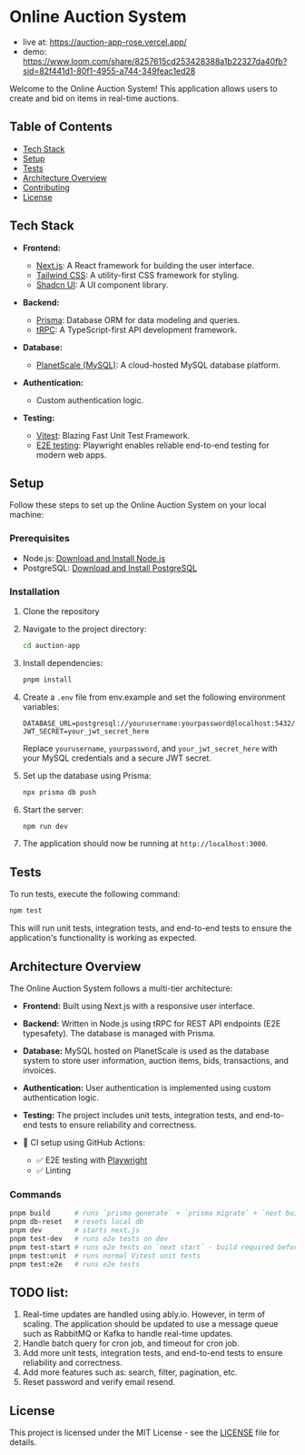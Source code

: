 # Online Auction System

- live at: https://auction-app-rose.vercel.app/
- demo: https://www.loom.com/share/8257615cd253428388a1b22327da40fb?sid=82f441d1-80f1-4955-a744-349feac1ed28

Welcome to the Online Auction System! This application allows users to create and bid on items in real-time auctions.

## Table of Contents

- [Tech Stack](#tech-stack)
- [Setup](#setup)
- [Tests](#tests)
- [Architecture Overview](#architecture-overview)
- [Contributing](#contributing)
- [License](#license)

## Tech Stack

- **Frontend:**

  - [Next.js](https://nextjs.org/): A React framework for building the user interface.
  - [Tailwind CSS](https://tailwindcss.com/): A utility-first CSS framework for styling.
  - [Shadcn UI](https://ui.shadcn.com/docs): A UI component library.

- **Backend:**

  - [Prisma](https://prisma.io/): Database ORM for data modeling and queries.
  - [tRPC](https://trpc.io/): A TypeScript-first API development framework.

- **Database:**

  - [PlanetScale (MySQL)](https://planetscale.com/): A cloud-hosted MySQL database platform.

- **Authentication:**

  - Custom authentication logic.

- **Testing:**
  - [Vitest](https://vitest.dev/): Blazing Fast Unit Test Framework.
  - [E2E testing](https://playwright.dev/): Playwright enables reliable end-to-end testing for modern web apps.

## Setup

Follow these steps to set up the Online Auction System on your local machine:

### Prerequisites

- Node.js: [Download and Install Node.js](https://nodejs.org/)
- PostgreSQL: [Download and Install PostgreSQL](https://www.postgresql.org/)

### Installation

1. Clone the repository

2. Navigate to the project directory:

   ```bash
   cd auction-app
   ```

3. Install dependencies:

   ```bash
   pnpm install
   ```

4. Create a `.env` file from env.example and set the following environment variables:

   ```env
   DATABASE_URL=postgresql://yourusername:yourpassword@localhost:5432/online_auction
   JWT_SECRET=your_jwt_secret_here
   ```

   Replace `yourusername`, `yourpassword`, and `your_jwt_secret_here` with your MySQL credentials and a secure JWT secret.

5. Set up the database using Prisma:

   ```bash
   npx prisma db push
   ```

6. Start the server:

   ```bash
   npm run dev
   ```

7. The application should now be running at `http://localhost:3000`.

## Tests

To run tests, execute the following command:

```bash
npm test
```

This will run unit tests, integration tests, and end-to-end tests to ensure the application's functionality is working as expected.

## Architecture Overview

The Online Auction System follows a multi-tier architecture:

- **Frontend:** Built using Next.js with a responsive user interface.

- **Backend:** Written in Node.js using tRPC for REST API endpoints (E2E typesafety). The database is managed with Prisma.

- **Database:** MySQL hosted on PlanetScale is used as the database system to store user information, auction items, bids, transactions, and invoices.

- **Authentication:** User authentication is implemented using custom authentication logic.

- **Testing:** The project includes unit tests, integration tests, and end-to-end tests to ensure reliability and correctness.

- 💚 CI setup using GitHub Actions:
  - ✅ E2E testing with [Playwright](https://playwright.dev/)
  - ✅ Linting

### Commands

```bash
pnpm build      # runs `prisma generate` + `prisma migrate` + `next build`
pnpm db-reset   # resets local db
pnpm dev        # starts next.js
pnpm test-dev   # runs e2e tests on dev
pnpm test-start # runs e2e tests on `next start` - build required before
pnpm test:unit  # runs normal Vitest unit tests
pnpm test:e2e   # runs e2e tests
```

## TODO list:

1. Real-time updates are handled using ably.io. However, in term of scaling. The application should be updated to use a message queue such as RabbitMQ or Kafka to handle real-time updates.
2. Handle batch query for cron job, and timeout for cron job.
3. Add more unit tests, integration tests, and end-to-end tests to ensure reliability and correctness.
4. Add more features such as: search, filter, pagination, etc.
5. Reset password and verify email resend.

## License

This project is licensed under the MIT License - see the [LICENSE](LICENSE) file for details.

```

```
